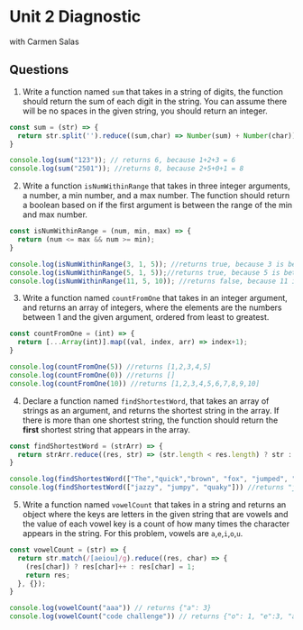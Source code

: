 # Unit 2 Diagnostic
with Carmen Salas

## Questions
1. Write a function named `sum` that takes in a string of digits, the function should return the sum of each digit in the string. You can assume there will be no spaces in the given string, you should return an integer. 
```js
const sum = (str) => {
  return str.split('').reduce((sum,char) => Number(sum) + Number(char));
}

console.log(sum("123")); // returns 6, because 1+2+3 = 6
console.log(sum("2501")); //returns 8, because 2+5+0+1 = 8
```

2. Write a function `isNumWithinRange` that takes in three integer arguments, a number, a min number, and a max number. The function should return a boolean based on if the first argument is between the range of the min and max number. 
```js
const isNumWithinRange = (num, min, max) => {
  return (num <= max && num >= min);
}

console.log(isNumWithinRange(3, 1, 5)); //returns true, because 3 is between 1 and 5 
console.log(isNumWithinRange(5, 1, 5));//returns true, because 5 is between 1 and 5 
console.log(isNumWithinRange(11, 5, 10)); //returns false, because 11 is not between 5 and 
```
3. Write a function named `countFromOne` that takes in an integer argument, and returns an array of integers, where the elements are the numbers between 1 and the given argument, ordered from least to greatest. 
```js
const countFromOne = (int) => {
  return [...Array(int)].map((val, index, arr) => index+1);
}

console.log(countFromOne(5)) //returns [1,2,3,4,5]
console.log(countFromOne(0)) //returns []
console.log(countFromOne(10)) //returns [1,2,3,4,5,6,7,8,9,10]
```
4. Declare a function named `findShortestWord`, that takes an array of strings as an argument, and returns the shortest string in the array. If there is more than one shortest string, the function should return the **first** shortest string that appears in the array. 
```js
const findShortestWord = (strArr) => {
  return strArr.reduce((res, str) => (str.length < res.length) ? str : res);
}

console.log(findShortestWord(["The","quick","brown", "fox", "jumped", "over", "the", "lazy", "dog"])) //returns "The"
console.log(findShortestWord(["jazzy", "jumpy", "quaky"])) //returns "jazzy"
```
5. Write a function named `vowelCount` that takes in a string and returns an object where the keys are letters in the given string that are vowels and the value of each vowel key is a count of how many times the character appears in the string. For this problem, vowels are `a`,`e`,`i`,`o`,`u`.
```js
const vowelCount = (str) => {
  return str.match(/[aeiou]/g).reduce((res, char) => {
    (res[char]) ? res[char]++ : res[char] = 1;
    return res;
  }, {});
}

console.log(vowelCount("aaa")) // returns {"a": 3}
console.log(vowelCount("code challenge")) // returns {"o": 1, "e":3, "a":1,}
```